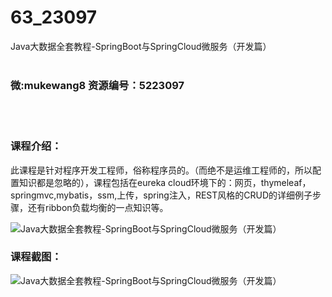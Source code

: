 # 63_23097
Java大数据全套教程-SpringBoot与SpringCloud微服务（开发篇）
<br/></br>
<h3>微:mukewang8 资源编号：5223097</h3>
<br/></br>
<h3>课程介绍：</h3>
<p>此课程是针对程序开发工程师，俗称程序员的。（而绝不是运维工程师的，所以配置知识都是忽略的），课程包括在eureka cloud环境下的：网页，thymeleaf，springmvc,mybatis，ssm,上传，spring注入，REST风格的CRUD的详细例子步骤，还有ribbon负载均衡的一点知识等。</p>
<p><img src="https://www.ko996.com/wp-content/uploads/img/2022/03/1-20.png" alt="Java大数据全套教程-SpringBoot与SpringCloud微服务（开发篇）"></p>
<div class="info-desc">
<h3>课程截图：</h3>
<p><img src="https://www.ko996.com/wp-content/uploads/img/2022/02/2-63.png" alt="Java大数据全套教程-SpringBoot与SpringCloud微服务（开发篇）"></p>


			
</div>
